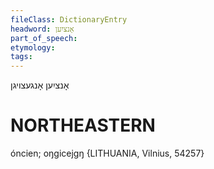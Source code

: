 ```yaml
---
fileClass: DictionaryEntry
headword: אָנציִען
part_of_speech: 
etymology: 
tags: 
---
```

אָנציִען
אָנגעצויגן

NORTHEASTERN
==============

óncien; oŋgicejgŋ {LITHUANIA, Vilnius, 54257}